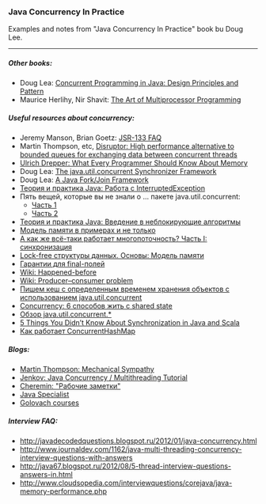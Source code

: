 ### Java Concurrency In Practice 

Examples and notes from "Java Concurrency In Practice" book bu Doug Lee.

***

##### Other books:

* Doug Lea: [Concurrent Programming in Java: Design Principles and Pattern](http://www.amazon.com/Concurrent-Programming-Java-Principles-Pattern/dp/0201310090/)
* Maurice Herlihy, Nir Shavit: [The Art of Multiprocessor Programming](http://www.amazon.com/The-Multiprocessor-Programming-Revised-Reprint/dp/0123973376/)

##### Useful resources about concurrency:

* Jeremy Manson, Brian Goetz: [JSR-133 FAQ](https://www.cs.umd.edu/~pugh/java/memoryModel/jsr-133-faq.html)
* Martin Thompson, etc, [Disruptor: High performance alternative to bounded queues for exchanging data between concurrent threads](http://disruptor.googlecode.com/files/Disruptor-1.0.pdf)
* [Ulrich Drepper: What Every Programmer Should Know About Memory](https://lwn.net/Articles/250967/)
* Doug Lea: [The java.util.concurrent Synchronizer Framework](http://gee.cs.oswego.edu/dl/papers/aqs.pdf)
* Doug Lea: [A Java Fork/Join Framework](http://gee.cs.oswego.edu/dl/papers/fj.pdf)
* [Теория и практика Java: Работа с InterruptedException](https://www.ibm.com/developerworks/ru/library/j-jtp05236)
* Пять вещей, которые вы не знали о ... пакете java.util.concurrent: 
    * [Часть 1](http://www.ibm.com/developerworks/ru/library/j-5things4/) 
    * [Часть 2](https://www.ibm.com/developerworks/ru/library/j-5things5/)
* [Теория и практика Java: Введение в неблокирующие алгоритмы](https://www.ibm.com/developerworks/ru/library/j-jtp04186/)    
* [Модель памяти в примерах и не только](http://habrahabr.ru/post/133981/)
* [А как же всё-таки работает многопоточность? Часть I: синхронизация](http://habrahabr.ru/post/143237/)
* [Lock-free структуры данных. Основы: Модель памяти](http://habrahabr.ru/company/ifree/blog/197520/)
* [Гарантии для final-полей](http://cheremin.blogspot.ru/2011/12/final.html)
* [Wiki: Happened-before](https://en.wikipedia.org/wiki/Happened-before)
* [Wiki: Producer–consumer problem](https://en.wikipedia.org/wiki/Producer%E2%80%93consumer_problem)
* [Пишем кеш с определенным временем хранения объектов с использованием java.util.concurrent](http://habrahabr.ru/post/140214/)
* [Concurrency: 6 способов жить с shared state](http://habrahabr.ru/post/216049/)
* [Обзор java.util.concurrent.*](http://habrahabr.ru/company/luxoft/blog/157273/)
* [5 Things You Didn’t Know About Synchronization in Java and Scala](http://blog.takipi.com/5-things-you-didnt-know-about-synchronization-in-java-and-scala/)
* [Как работает ConcurrentHashMap](http://habrahabr.ru/post/132884/)

##### Blogs:

* [Martin Thompson: Mechanical Sympathy](http://mechanical-sympathy.blogspot.com/)
* [Jenkov: Java Concurrency / Multithreading Tutorial](http://tutorials.jenkov.com/java-concurrency)
* [Cheremin: "Рабочие заметки"](http://cheremin.blogspot.ru)
* [Java Specialist](http://www.javaspecialist.ru)
* [Golovach courses](http://habrahabr.ru/company/golovachcourses/blog/215275)

##### Interview FAQ:

* http://javadecodedquestions.blogspot.ru/2012/01/java-concurrency.html
* http://www.journaldev.com/1162/java-multi-threading-concurrency-interview-questions-with-answers
* http://java67.blogspot.ru/2012/08/5-thread-interview-questions-answers-in.html
* http://www.cloudsopedia.com/interviewquestions/corejava/java-memory-performance.php
